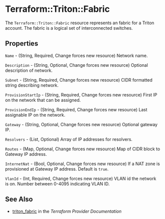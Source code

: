 # Terraform::Triton::Fabric

The `Terraform::Triton::Fabric` resource represents an fabric for a Triton account. The fabric is a logical set of interconnected switches.

## Properties

`Name` - (String, Required, Change forces new resource) Network name.

`Description` - (String, Optional, Change forces new resource) Optional description of network.

`Subnet` - (String, Required, Change forces new resource) CIDR formatted string describing network.

`ProvisionStartIp` - (String, Required, Change forces new resource) First IP on the network that can be assigned.

`ProvisionEndIp` - (String, Required, Change forces new resource) Last assignable IP on the network.

`Gateway` - (String, Optional, Change forces new resource) Optional gateway IP.

`Resolvers` - (List, Optional) Array of IP addresses for resolvers.

`Routes` - (Map, Optional, Change forces new resource) Map of CIDR block to Gateway IP address.

`InternetNat` - (Bool, Optional, Change forces new resource) If a NAT zone is provisioned at Gateway IP address. Default is `true`.

`VlanId` - (Int, Required, Change forces new resource) VLAN id the network is on. Number between 0-4095 indicating VLAN ID.


## See Also

* [triton_fabric](https://www.terraform.io/docs/providers/triton/r/fabric.html) in the _Terraform Provider Documentation_